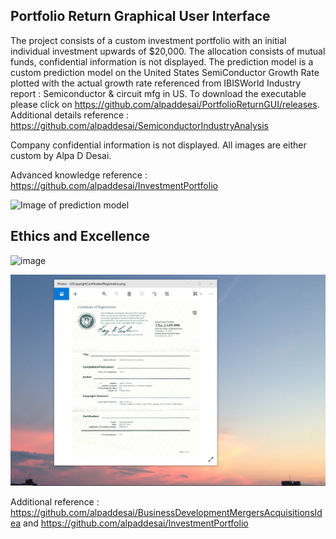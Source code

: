 ## Portfolio Return Graphical User Interface

The project consists of a custom investment portfolio with an initial individual investment upwards of $20,000. The allocation consists of mutual funds, confidential information is not displayed. The prediction  model is a custom prediction model on the United States SemiConductor Growth Rate plotted with the actual growth rate referenced from IBISWorld Industry report : Semiconductor & circuit  mfg in US. To download the executable please click on https://github.com/alpaddesai/PortfolioReturnGUI/releases. Additional details reference : https://github.com/alpaddesai/SemiconductorIndustryAnalysis

Company confidential information is not displayed. All images are either custom by Alpa D Desai. 

Advanced knowledge reference : https://github.com/alpaddesai/InvestmentPortfolio

![Image of prediction model](PortfolioReturnGraphicalUserInterfaceImage.jpg) 

## Ethics and Excellence 
![image](EthicsandExcellence.png)

![image](USCopyrightCertificate.png)

Additional reference : https://github.com/alpaddesai/BusinessDevelopmentMergersAcquisitionsIdea and https://github.com/alpaddesai/InvestmentPortfolio
